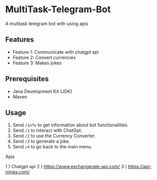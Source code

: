 # MultiTask-Telegram-Bot
A mutitask telegram bot with using apis


## Features

- Feature 1: Communicate with chatgpt api
- Feature 2: Convert currencies
- Feature 3: Makes jokes

## Prerequisites
- Java Development Kit (JDK)
- Maven


## Usage

1. Send `/info` to get information about bot functionalities.
2. Send `/1` to interact with ChatGpt.
3. Send `/2` to use the Currency Converter.
4. Send `/3` to generate a joke.
5. Send `/4` to go back to the main menu.


Apis

1 ) Chatgpt api
2 ) https://www.exchangerate-api.com/
3 ) https://api-ninjas.com/
